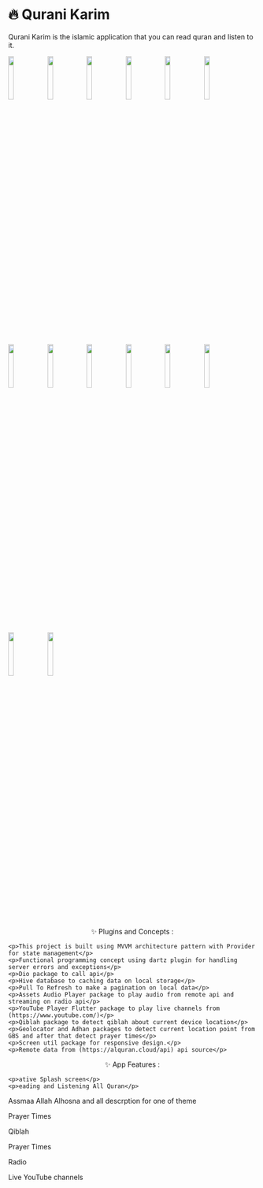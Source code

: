 # 🔥 Qurani Karim
<p>Qurani Karim is the islamic application that you can read quran and listen to it.</p>

<img src="https://user-images.githubusercontent.com/26741217/167068776-7772fe3e-d647-40a9-b651-6ca59d452e05.jpg" width="15%"></img>
<img src="https://user-images.githubusercontent.com/26741217/167069106-562d5079-c1be-476a-b77d-1da88f76e391.jpg" width="15%"></img>
<img src="https://user-images.githubusercontent.com/26741217/167069217-defb937f-77dd-4980-887e-4cb1ce39a738.jpg" width="15%"></img>
<img src="https://user-images.githubusercontent.com/26741217/167069305-f38369e2-7ce2-4464-81f5-087ee499c860.jpg" width="15%"></img>
<img src="https://user-images.githubusercontent.com/26741217/167069321-850914bd-1bdb-43ff-8ee1-8044d25e8c35.jpg" width="15%"></img>
<img src="https://user-images.githubusercontent.com/26741217/167069341-473df0d7-7579-402b-9ea9-fb6ee7f95d68.jpg" width="15%"></img>
<img src="https://user-images.githubusercontent.com/26741217/167069367-1819bdc9-2f6f-4659-9fee-c5596dcbeb96.jpg" width="15%"></img>
<img src="https://user-images.githubusercontent.com/26741217/167069390-6ef58b4d-f6d7-419c-ba66-5eb797f96fb9.jpg" width="15%"></img>
<img src="https://user-images.githubusercontent.com/26741217/167069465-96b6c87b-ff3d-4b65-9b4d-9a326314e160.jpg" width="15%"></img>
<img src="https://user-images.githubusercontent.com/26741217/167069622-2e06a01a-ac9a-40f8-9297-d99cb3ea338a.jpg" width="15%"></img>
<img src="https://user-images.githubusercontent.com/26741217/167069645-86070eb1-b09f-4d52-b695-a67cacf58860.jpg" width="15%"></img>
<img src="https://user-images.githubusercontent.com/26741217/167069673-41f689c0-bec7-4210-952f-42c167391b90.jpg" width="15%"></img>
<img src="https://user-images.githubusercontent.com/26741217/167069691-68b7f063-7473-4388-9420-c881cc4a9bf8.jpg" width="15%"></img>
<img src="https://user-images.githubusercontent.com/26741217/167069704-26497c53-1452-4c86-9179-033a0d1ad50a.jpg" width="15%"></img>
  
<p align="center">
✨ Plugins and Concepts :
  
    <p>This project is built using MVVM architecture pattern with Provider for state management</p>
    <p>Functional programming concept using dartz plugin for handling server errors and exceptions</p>
    <p>Dio package to call api</p>
    <p>Hive database to caching data on local storage</p>
    <p>Pull To Refresh to make a pagination on local data</p>
    <p>Assets Audio Player package to play audio from remote api and streaming on radio api</p>
    <p>YouTube Player Flutter package to play live channels from (https://www.youtube.com/)</p>
    <p>Qiblah package to detect qiblah about current device location</p>
    <p>Geolocator and Adhan packages to detect current location point from GBS and after that detect prayer times</p>
    <p>Screen util package for responsive design.</p>
    <p>Remote data from (https://alquran.cloud/api) api source</p>
      
</p>
<p align="center">
✨ App Features :
  
    <p>ative Splash screen</p>
    <p>eading and Listening All Quran</p>
   <p>Assmaa Allah Alhosna and all descrption for one of theme</p>
   <p>Prayer Times</p>
  <p> Qiblah</p>
  <p> Prayer Times</p>
    <p>Radio</p>
    <p>Live YouTube channels</p>
</p>
